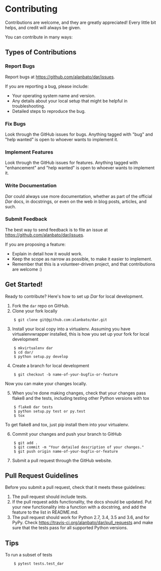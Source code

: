 # Contributing


Contributions are welcome, and they are greatly appreciated! Every little bit
helps, and credit will always be given.

You can contribute in many ways:

## Types of Contributions

### Report Bugs

Report bugs at https://github.com/alanbato/dar/issues.

If you are reporting a bug, please include:

* Your operating system name and version.
* Any details about your local setup that might be helpful in troubleshooting.
* Detailed steps to reproduce the bug.

### Fix Bugs

Look through the GitHub issues for bugs. Anything tagged with "bug" and "help
wanted" is open to whoever wants to implement it.

### Implement Features

Look through the GitHub issues for features. Anything tagged with "enhancement"
and "help wanted" is open to whoever wants to implement it.

### Write Documentation

_Dar_ could always use more documentation, whether as part of the
official _Dar_ docs, in docstrings, or even on the web in blog posts,
articles, and such.

### Submit Feedback

The best way to send feedback is to file an issue at https://github.com/alanbato/dar/issues.

If you are proposing a feature:

* Explain in detail how it would work.
* Keep the scope as narrow as possible, to make it easier to implement.
* Remember that this is a volunteer-driven project, and that contributions
  are welcome :)

## Get Started!

Ready to contribute? Here's how to set up _Dar_ for local development.

1. Fork the `dar` repo on GitHub.
2. Clone your fork locally
```
    $ git clone git@github.com:alanbato/dar.git
```
3. Install your local copy into a virtualenv. Assuming you have virtualenvwrapper installed, this is how you set up your fork for local development
```
    $ mkvirtualenv dar
    $ cd dar/
    $ python setup.py develop
```
4. Create a branch for local development
```
    $ git checkout -b name-of-your-bugfix-or-feature
```
   Now you can make your changes locally.

5. When you're done making changes, check that your changes pass flake8 and the
   tests, including testing other Python versions with tox
```
    $ flake8 dar tests
    $ python setup.py test or py.test
    $ tox
```
   To get flake8 and tox, just pip install them into your virtualenv.

6. Commit your changes and push your branch to GitHub
```
    $ git add .
    $ git commit -m "Your detailed description of your changes."
    $ git push origin name-of-your-bugfix-or-feature
```
7. Submit a pull request through the GitHub website.

## Pull Request Guidelines

Before you submit a pull request, check that it meets these guidelines:

1. The pull request should include tests.
2. If the pull request adds functionality, the docs should be updated. Put
   your new functionality into a function with a docstring, and add the
   feature to the list in README.md.
3. The pull request should work for Python 2.7, 3.4, 3.5 and 3.6, and for PyPy. Check
   https://travis-ci.org/alanbato/dar/pull_requests
   and make sure that the tests pass for all supported Python versions.

## Tips

To run a subset of tests
```
    $ pytest tests.test_dar
```